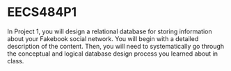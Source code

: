# EECS484P1
In Project 1, you will design a relational database for storing information about your Fakebook social
network. You will begin with a detailed description of the content. Then, you will need to
systematically go through the conceptual and logical database design process you learned about in
class.
